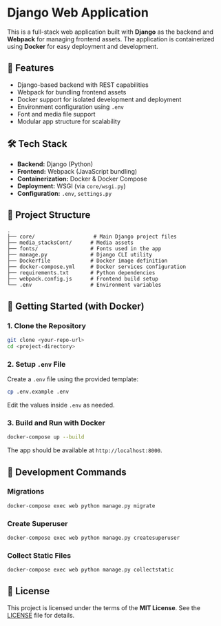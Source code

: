 # Django Web Application

This is a full-stack web application built with **Django** as the backend and **Webpack** for managing frontend assets. The application is containerized using **Docker** for easy deployment and development.

## 🚀 Features

- Django-based backend with REST capabilities
- Webpack for bundling frontend assets
- Docker support for isolated development and deployment
- Environment configuration using `.env`
- Font and media file support
- Modular app structure for scalability

## 🛠️ Tech Stack

- **Backend:** Django (Python)
- **Frontend:** Webpack (JavaScript bundling)
- **Containerization:** Docker & Docker Compose
- **Deployment:** WSGI (via `core/wsgi.py`)
- **Configuration:** `.env`, `settings.py`

## 📁 Project Structure

```
.
├── core/                   # Main Django project files
├── media_stacksCont/      # Media assets
├── fonts/                 # Fonts used in the app
├── manage.py              # Django CLI utility
├── Dockerfile             # Docker image definition
├── docker-compose.yml     # Docker services configuration
├── requirements.txt       # Python dependencies
├── webpack.config.js      # Frontend build setup
└── .env                   # Environment variables
```

## 🐳 Getting Started (with Docker)

### 1. Clone the Repository

```bash
git clone <your-repo-url>
cd <project-directory>
```

### 2. Setup `.env` File

Create a `.env` file using the provided template:

```bash
cp .env.example .env
```

Edit the values inside `.env` as needed.

### 3. Build and Run with Docker

```bash
docker-compose up --build
```

The app should be available at `http://localhost:8000`.

## 🧪 Development Commands

### Migrations

```bash
docker-compose exec web python manage.py migrate
```

### Create Superuser

```bash
docker-compose exec web python manage.py createsuperuser
```

### Collect Static Files

```bash
docker-compose exec web python manage.py collectstatic
```

## 📄 License

This project is licensed under the terms of the **MIT License**. See the [LICENSE](./LICENSE) file for details.
